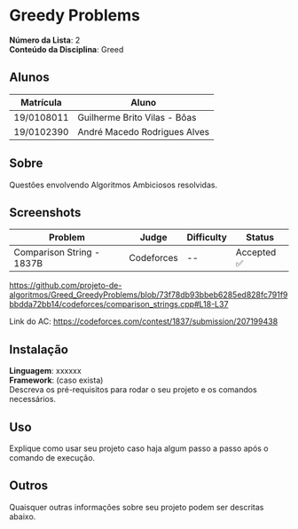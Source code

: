 # Greedy Problems

**Número da Lista**: 2<br>
**Conteúdo da Disciplina**: Greed<br>

## Alunos

| Matrícula  | Aluno                        |
| ---------- | ---------------------------- |
| 19/0108011 | Guilherme Brito Vilas - Bôas |
| 19/0102390 | André Macedo Rodrigues Alves |

## Sobre

Questões envolvendo Algoritmos Ambiciosos resolvidas.

## Screenshots

| Problem                   | Judge      | Difficulty | Status      |
| ------------------------- | ---------- | ---------- | ----------- |
| Comparison String - 1837B | Codeforces | --         | Accepted ✅ |

https://github.com/projeto-de-algoritmos/Greed_GreedyProblems/blob/73f78db93bbeb6285ed828fc791f9bbdda72bb14/codeforces/comparison_strings.cpp#L18-L37

Link do AC: https://codeforces.com/contest/1837/submission/207199438

## Instalação

**Linguagem**: xxxxxx<br>
**Framework**: (caso exista)<br>
Descreva os pré-requisitos para rodar o seu projeto e os comandos necessários.

## Uso

Explique como usar seu projeto caso haja algum passo a passo após o comando de execução.

## Outros

Quaisquer outras informações sobre seu projeto podem ser descritas abaixo.
